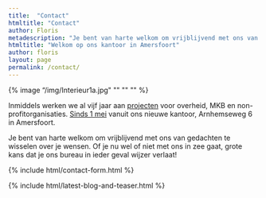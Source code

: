 ```yaml
---
title:  "Contact"
htmltitle: "Contact"
author: Floris
metadescription: "Je bent van harte welkom om vrijblijvend met ons van gedachten te wisselen"
htmltitle: "Welkom op ons kantoor in Amersfoort"
author: floris
layout: page
permalink: /contact/
---
```


{% image “/img/Interieur1a.jpg" "" "" "" %}

Inmiddels werken we al vijf jaar aan <a href="/cases">projecten</a> voor overheid, MKB en non-profitorganisaties. <a href="/verhuizing">Sinds 1 mei</a> vanuit ons nieuwe kantoor, Arnhemseweg 6 in Amersfoort.

Je bent van harte welkom om vrijblijvend met ons van gedachten te wisselen over je wensen. Of je nu wel of niet met ons in zee gaat, grote kans dat je ons bureau in ieder geval wijzer verlaat!

{% include html/contact-form.html %}

{% include html/latest-blog-and-teaser.html %}